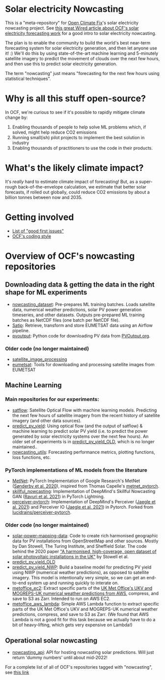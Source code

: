 # Solar electricity Nowcasting

This is a "meta-repository" for [Open Climate Fix](https://openclimatefix.org/)'s solar electricity nowcasting project.  See [this great Wired article about OCF's solar electricity forecasting work](https://www.wired.co.uk/article/solar-weather-forecasting) for a good intro to solar electricity nowcasting.

The plan is to enable the community to build the world's best near-term forecasting system for solar electricity generation, and then let anyone use it! :)   We'll do this by using state-of-the-art machine learning and 5-minutely satellite imagery to predict the movement of clouds over the next few hours, and then use this to predict solar electricity generation.

The term "nowcasting" just means "forecasting for the next few hours using statistical techniques".


# Why is all this stuff open-source?

In OCF, we're curious to see if it's possible to rapidly mitigate climate change by:

1. Enabling thousands of people to help solve ML problems which, if solved, might help reduce CO2 emissions
2. Running small(ish) pilot projects to implement the best solution in industry
3. Enabling thousands of practitioners to use the code in their products.


# What's the likely climate impact?

It's _really_ hard to estimate climate impact of forecasting!  But, as a super-rough back-of-the-envelope calculation, we estimate that better solar forecasts, if rolled out globally, could reduce CO2 emissions by about a billion tonnes between now and 2035.


# Getting involved
* [List of "good first issues"](https://github.com/search?l=&p=1&q=user%3Aopenclimatefix+label%3A%22good+first+issue%22&ref=advsearch&type=Issues&utf8=%E2%9C%93&state=open)
* [OCF's coding style](https://github.com/openclimatefix/nowcasting/blob/main/coding_style.md)

# Overview of OCF's nowcasting repositories

## Downloading data & getting the data in the right shape for ML experiments

* [nowcasting_dataset](https://github.com/openclimatefix/nowcasting_dataset): Pre-prepares ML training batches.  Loads satellite data, numerical weather predictions, solar PV power generation timeseries, and other datasets.  Outputs pre-prepared ML training batches as NetCDF files (one batch per NetCDF file).
* [Satip](https://github.com/openclimatefix/Satip): Retrieve, transform and store EUMETSAT data using an Airflow pipeline.
* [pvoutput](https://github.com/openclimatefix/pvoutput): Python code for downloading PV data from [PVOutput.org](https://PVOutput.org).

### Older code (no longer maintained)
* [satellite_image_processing](https://github.com/openclimatefix/satellite_image_processing)
* [eumetsat](https://github.com/openclimatefix/eumetsat): Tools for downloading and processing satellite images from EUMETSAT

## Machine Learning

### Main repositories for our experiments:
* [satflow](https://github.com/openclimatefix/satflow): Satellite Optical Flow with machine learning models.  Predicting the next few hours of satellite imagery from the recent history of satellite imagery (and other data sources).
* [predict_pv_yield](https://github.com/openclimatefix/predict_pv_yield): Using optical flow (and the output of satflow) & machine learning to predict solar PV yield (i.e. to predict the power generated by solar electricity systems over the next few hours).  An older set of experiments is in [predict_pv_yield_OLD](https://github.com/openclimatefix/predict_pv_yield_OLD), which is no longer maintained..
* [nowcasting_utils](https://github.com/openclimatefix/nowcasting_utils): Forecasting performance metrics, plotting functions, loss functions, etc.

### PyTorch implementations of ML models from the literature
* [MetNet](https://github.com/openclimatefix/metnet): PyTorch Implementation of Google Research's MetNet ([Sønderby et al. 2020](https://arxiv.org/abs/2003.12140)), inspired from Thomas Capelle's [metnet_pytorch](https://github.com/tcapelle/metnet_pytorch/tree/master/metnet_pytorch).
* [skillful_nowcasting](https://github.com/openclimatefix/skillful_nowcasting): Implementation of DeepMind's Skillful Nowcasting GAN ([Ravuri et al. 2021](https://arxiv.org/abs/2104.00954)) in PyTorch Lightning.
* [perceiver-pytorch](https://github.com/openclimatefix/perceiver-pytorch): Implementation of DeepMind's Perceiver ([Jaegle et al. 2021](https://arxiv.org/abs/2103.03206)) and Perceiver IO ([Jaegle et al. 2021](https://arxiv.org/abs/2107.14795)) in Pytorch.  Forked from [lucidrains/perceiver-pytorch](https://github.com/lucidrains/perceiver-pytorch).

### Older code (no longer maintained)
* [solar-power-mapping-data](https://github.com/openclimatefix/solar-power-mapping-data): Code to create rich harmonised geographic data for PV installations from OpenStreetMap and other sources.  Mostly by Dan Stowell, The Turing Institute, and Sheffield Solar.  The code behind the 2020 paper ["A harmonised, high-coverage, open dataset of solar photovoltaic installations in the UK"](https://www.nature.com/articles/s41597-020-00739-0) by Stowell et al.
* [predict_pv_yield_OLD](https://github.com/openclimatefix/predict_pv_yield_OLD)
* [predict_pv_yield_NWP](https://github.com/openclimatefix/predict_pv_yield_nwp): Build a baseline model for predicting PV yield using NWP (numerical weather predictions), as opposed to satellite imagery. This model is intentionally very simple, so we can get an end-to-end system up and running quickly to interate on.
* [metoffice_ec2](https://github.com/openclimatefix/metoffice_ec2): Extract specific parts of the [UK Met Office's UKV and MOGREPS-UK numerical weather predictions from AWS](https://registry.opendata.aws/uk-met-office/), compress, and save to S3 as Zarr.  Intended to run on AWS EC2.
* [metoffice_aws_lambda](https://github.com/openclimatefix/metoffice_aws_lambda): Simple AWS Lambda function to extract specific parts of the UK Met Office's UKV and MOGREPS-UK numerical weather predictions, compress, and save to S3 as Zarr.  (We found that AWS Lambda is not a good fit for this task because we actually have to do a bit of heavy-lifting, which gets very expensive on Lambda!)

## Operational solar nowcasting
* [nowcasting_api](https://github.com/openclimatefix/nowcasting_api): API for hosting nowcasting solar predictions.  Will just return 'dummy numbers' until about mid-2022!

For a complete list of all of OCF's repositories tagged with "nowcasting", see [this link](
https://github.com/search?l=&o=desc&q=topic%3Anowcasting+org%3Aopenclimatefix&s=updated&type=Repositories)
